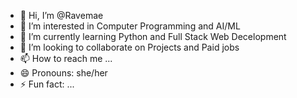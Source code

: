 - 👋 Hi, I’m @Ravemae
- 👀 I’m interested in Computer Programming and AI/ML
- 🌱 I’m currently learning Python and Full Stack Web Decelopment
- 💞️ I’m looking to collaborate on Projects and Paid jobs
- 📫 How to reach me ...
- 😄 Pronouns: she/her
- ⚡ Fun fact: ...

<!---
Ravemae/Ravemae is a ✨ special ✨ repository because its `README.md` (this file) appears on your GitHub profile.
You can click the Preview link to take a look at your changes.
--->
